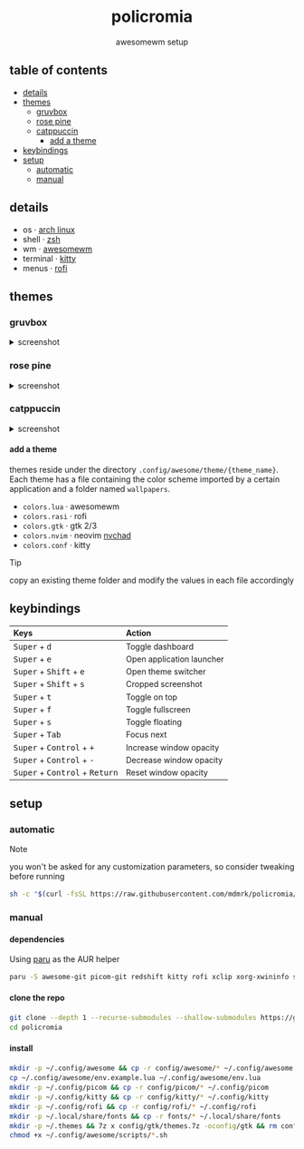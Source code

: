 <div align="center">

# policromia

awesomewm setup

</div>

## table of contents

- [details](#details)
- [themes](#themes)
  - [gruvbox](#gruvbox)
  - [rose pine](#rose-pine)
  - [catppuccin](#catppuccin)
    - [add a theme](#add-a-theme)
- [keybindings](#keybindings)
- [setup](#setup)
  - [automatic](#automatic)
  - [manual](#manual)

## details

- os · [arch linux](https://archlinux.org/)
- shell · [zsh](https://www.zsh.org/)
- wm · [awesomewm](https://awesomewm.org/)
- terminal · [kitty](https://sw.kovidgoyal.net/kitty/)
- menus · [rofi](https://github.com/davatorium/rofi)

## themes

### gruvbox

<details>
 <summary>screenshot</summary>
  <p align="center">
    <img src="assets/gruvbox.png" width="700" />
  </p>
</details>

### rose pine

<details>
 <summary>screenshot</summary>
  <p align="center">
    <img src="assets/rose-pine.png" width="700" />
  </p>
</details>

### catppuccin

<details>
 <summary>screenshot</summary>
  <p align="center">
    <img src="assets/catppuccin.png" width="700" />
  </p>
</details>

#### add a theme

themes reside under the directory `.config/awesome/theme/{theme_name}`. Each
theme has a file containing the color scheme imported by a certain application
and a folder named `wallpapers`.

- `colors.lua` · awesomewm
- `colors.rasi` · rofi
- `colors.gtk` · gtk 2/3
- `colors.nvim` · neovim [nvchad](https://github.com/NvChad/NvChad)
- `colors.conf` · kitty

> [!TIP]
> copy an existing theme folder and modify the values in each file accordingly

## keybindings

| Keys                                                      | Action                    |
| :-------------------------------------------------------- | :------------------------ |
| <kbd>Super</kbd> + <kbd>d</kbd>                           | Toggle dashboard          |
| <kbd>Super</kbd> + <kbd>e</kbd>                           | Open application launcher |
| <kbd>Super</kbd> + <kbd>Shift</kbd> + <kbd>e</kbd>        | Open theme switcher       |
| <kbd>Super</kbd> + <kbd>Shift</kbd> + <kbd>s</kbd>        | Cropped screenshot        |
| <kbd>Super</kbd> + <kbd>t</kbd>                           | Toggle on top             |
| <kbd>Super</kbd> + <kbd>f</kbd>                           | Toggle fullscreen         |
| <kbd>Super</kbd> + <kbd>s</kbd>                           | Toggle floating           |
| <kbd>Super</kbd> + <kbd>Tab</kbd>                         | Focus next                |
| <kbd>Super</kbd> + <kbd>Control</kbd> + <kbd>+</kbd>      | Increase window opacity   |
| <kbd>Super</kbd> + <kbd>Control</kbd> + <kbd>-</kbd>      | Decrease window opacity   |
| <kbd>Super</kbd> + <kbd>Control</kbd> + <kbd>Return</kbd> | Reset window opacity      |

## setup

### automatic

> [!NOTE]
> you won't be asked for any customization parameters, so consider tweaking before running

```sh
sh -c "$(curl -fsSL https://raw.githubusercontent.com/mdmrk/policromia/main/install.sh)"
```

### manual

#### dependencies

Using [paru](https://github.com/Morganamilo/paru) as the AUR helper

```sh
paru -S awesome-git picom-git redshift kitty rofi xclip xorg-xwininfo scrot ttf-jetbrains-mono-nerd noto-fonts noto-fonts-cjk networkmanager betterlockscreen brightnessctl pipewire pipewire-alsa pipewire-pulse alsa-utils acpi zsh gvfs thunar lsd zoxide bat lxappearance jq curl p7zip
```

#### clone the repo

```sh
git clone --depth 1 --recurse-submodules --shallow-submodules https://github.com/mdmrk/policromia
cd policromia
```

#### install

```sh
mkdir -p ~/.config/awesome && cp -r config/awesome/* ~/.config/awesome
cp ~/.config/awesome/env.example.lua ~/.config/awesome/env.lua
mkdir -p ~/.config/picom && cp -r config/picom/* ~/.config/picom
mkdir -p ~/.config/kitty && cp -r config/kitty/* ~/.config/kitty
mkdir -p ~/.config/rofi && cp -r config/rofi/* ~/.config/rofi
mkdir -p ~/.local/share/fonts && cp -r fonts/* ~/.local/share/fonts
mkdir -p ~/.themes && 7z x config/gtk/themes.7z -oconfig/gtk && rm config/gtk/themes.7z && cp -r config/gtk/* ~/.themes
chmod +x ~/.config/awesome/scripts/*.sh
```
